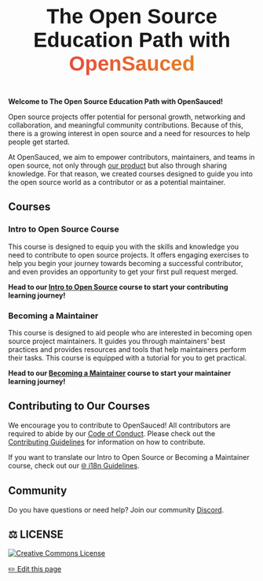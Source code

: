 <div style="text-align: center; padding: 20px;">
    <h1 style="font-size: 3em; font-family: 'Arial', sans-serif; font-weight: bold; margin: 10px 0;">
       The Open Source Education Path with
 <span style="background: linear-gradient(to right, #e74c3c, #e67e22); -webkit-background-clip: text; color: transparent;">
            OpenSauced
        </span></h1>
</div>

**Welcome to The Open Source Education Path with OpenSauced!**

Open source projects offer potential for personal growth, networking and collaboration, and meaningful community contributions. Because of this, there is a growing interest in open source and a need for resources to help people get started.

At OpenSauced, we aim to empower contributors, maintainers, and teams in open source, not only through [our product](https://opensauced.pizza/) but also through sharing knowledge. For that reason, we created courses designed to guide you into the open source world as a contributor or as a potential maintainer.

## Courses

### Intro to Open Source Course

This course is designed to equip you with the skills and knowledge you need to contribute to open source projects. It offers engaging exercises to help you begin your journey towards becoming a successful contributor, and even provides an opportunity to get your first pull request merged.

**Head to our [Intro to Open Source](./intro-to-oss/README.md) course to start your contributing learning journey!**

### Becoming a Maintainer

This course is designed to aid people who are interested in becoming open source project maintainers. It guides you through maintainers' best practices and provides resources and tools that help maintainers perform their tasks. This course is equipped with a tutorial for you to get practical.

**Head to our [Becoming a Maintainer](./becoming-a-maintainer/README.md) course to start your maintainer learning journey!**

## Contributing to Our Courses

We encourage you to contribute to OpenSauced! All contributors are required to abide by our [Code of Conduct](https://github.com/open-sauced/.github/blob/main/CODE_OF_CONDUCT.md). Please check out the [Contributing Guidelines](https://github.com/open-sauced/intro/blob/main/contributing/CONTRIBUTING.md) for information on how to contribute.

If you want to translate our Intro to Open Source or Becoming a Maintainer course, check out our [🌐 i18n Guidelines](https://github.com/open-sauced/intro/blob/main/contributing/i18n-guidelines.md).

## Community

Do you have questions or need help? Join our community [Discord](https://discord.gg/U2peSNf23P).

## ⚖️ LICENSE

[![Creative Commons License](https://i.creativecommons.org/l/by/4.0/88x31.png)](https://creativecommons.org/licenses/by/4.0/)

<footer>
  <a href="https://github.com/open-sauced/intro/blob/main/docs/README.md">✏️ Edit this page</a>
</footer>
